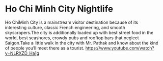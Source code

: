 # Ho Chi Minh City Nightlife
Ho ChiMinh City is a mainstream visitor destination because of its interesting culture, classic French engineering, and smooth skyscrapers.The city is additionally loaded up with best street food in the world, best seashores, crowdy pubs and rooftop bars that neglect Saigon.Take a little walk in the city with Mr. Pathak and know about the kind of people you’ll meet there as a tourist.
https://www.youtube.com/watch?v=NLRXZD_Ha1g

